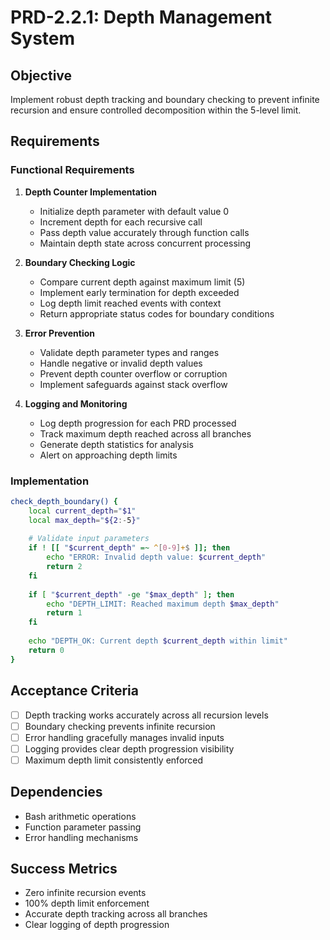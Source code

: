 # PRD-2.2.1: Depth Management System

## Objective
Implement robust depth tracking and boundary checking to prevent infinite recursion and ensure controlled decomposition within the 5-level limit.

## Requirements

### Functional Requirements
1. **Depth Counter Implementation**
   - Initialize depth parameter with default value 0
   - Increment depth for each recursive call
   - Pass depth value accurately through function calls
   - Maintain depth state across concurrent processing

2. **Boundary Checking Logic**
   - Compare current depth against maximum limit (5)
   - Implement early termination for depth exceeded
   - Log depth limit reached events with context
   - Return appropriate status codes for boundary conditions

3. **Error Prevention**
   - Validate depth parameter types and ranges
   - Handle negative or invalid depth values
   - Prevent depth counter overflow or corruption
   - Implement safeguards against stack overflow

4. **Logging and Monitoring**
   - Log depth progression for each PRD processed
   - Track maximum depth reached across all branches
   - Generate depth statistics for analysis
   - Alert on approaching depth limits

### Implementation
```bash
check_depth_boundary() {
    local current_depth="$1"
    local max_depth="${2:-5}"
    
    # Validate input parameters
    if ! [[ "$current_depth" =~ ^[0-9]+$ ]]; then
        echo "ERROR: Invalid depth value: $current_depth"
        return 2
    fi
    
    if [ "$current_depth" -ge "$max_depth" ]; then
        echo "DEPTH_LIMIT: Reached maximum depth $max_depth"
        return 1
    fi
    
    echo "DEPTH_OK: Current depth $current_depth within limit"
    return 0
}
```

## Acceptance Criteria
- [ ] Depth tracking works accurately across all recursion levels
- [ ] Boundary checking prevents infinite recursion
- [ ] Error handling gracefully manages invalid inputs
- [ ] Logging provides clear depth progression visibility
- [ ] Maximum depth limit consistently enforced

## Dependencies
- Bash arithmetic operations
- Function parameter passing
- Error handling mechanisms

## Success Metrics
- Zero infinite recursion events
- 100% depth limit enforcement
- Accurate depth tracking across all branches
- Clear logging of depth progression